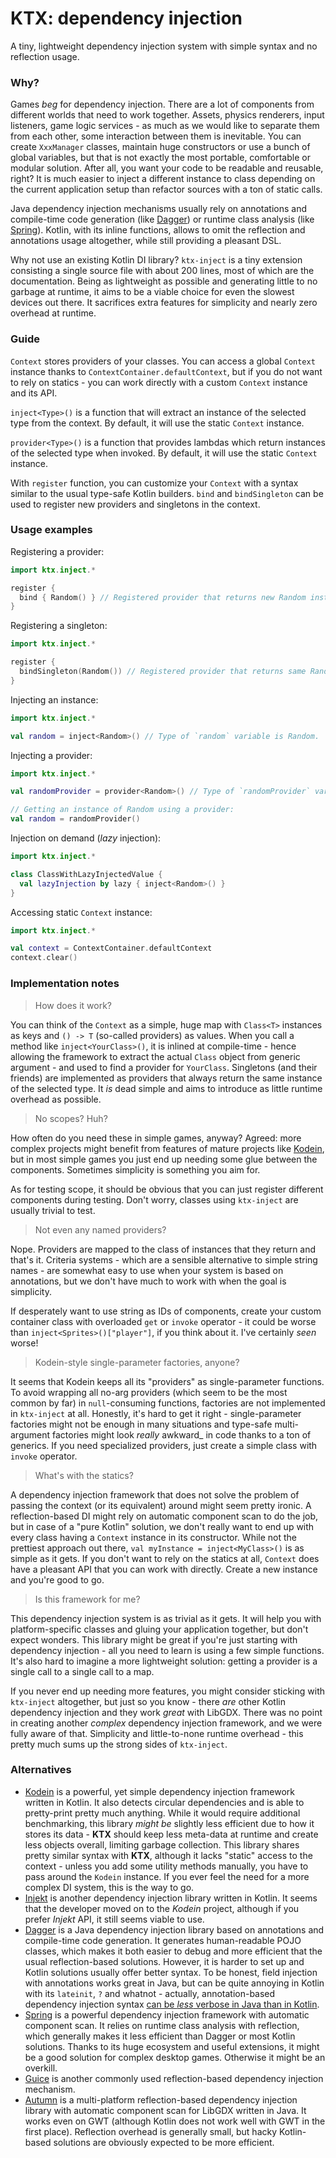 # KTX: dependency injection

A tiny, lightweight dependency injection system with simple syntax and no reflection usage.

### Why?

Games *beg* for dependency injection. There are a lot of components from different worlds that need to work together.
Assets, physics renderers, input listeners, game logic services - as much as we would like to separate them from each
other, some interaction between them is inevitable. You can create `XxxManager` classes, maintain huge constructors or
use a bunch of global variables, but that is not exactly the most portable, comfortable or modular solution. After all,
you want your code to be readable and reusable, right? It is much easier to inject a different instance to class
depending on the current application setup than refactor sources with a ton of static calls.

Java dependency injection mechanisms usually rely on annotations and compile-time code generation (like
[Dagger](http://google.github.io/dagger/)) or runtime class analysis (like [Spring](https://spring.io/)). Kotlin, with
its inline functions, allows to omit the reflection and annotations usage altogether, while still providing a pleasant
DSL.

Why not use an existing Kotlin DI library? `ktx-inject` is a tiny extension consisting a single source file with about
200 lines, most of which are the documentation. Being as lightweight as possible and generating little to no garbage at
runtime, it aims to be a viable choice for even the slowest devices out there. It sacrifices extra features for
simplicity and nearly zero overhead at runtime.

### Guide

`Context` stores providers of your classes. You can access a global `Context` instance thanks to
`ContextContainer.defaultContext`, but if you do not want to rely on statics - you can work directly with a custom
`Context` instance and its API.

`inject<Type>()` is a function that will extract an instance of the selected type from the context. By default, it will
use the static `Context` instance. 

`provider<Type>()` is a function that provides lambdas which return instances of the selected type when invoked. By
default, it will use the static `Context` instance. 

With `register` function, you can customize your `Context` with a syntax similar to the usual type-safe Kotlin builders.
`bind` and `bindSingleton` can be used to register new providers and singletons in the context.

### Usage examples

Registering a provider:
```Kotlin
import ktx.inject.*

register {
  bind { Random() } // Registered provider that returns new Random instance on each call.
}
```

Registering a singleton:
```Kotlin
import ktx.inject.*

register {
  bindSingleton(Random()) // Registered provider that returns same Random instance on each call.
}
```

Injecting an instance:
```Kotlin
import ktx.inject.*

val random = inject<Random>() // Type of `random` variable is Random.
```

Injecting a provider:
```Kotlin
import ktx.inject.*

val randomProvider = provider<Random>() // Type of `randomProvider` variable is () -> Random.

// Getting an instance of Random using a provider:
val random = randomProvider()
```

Injection on demand (_lazy_ injection):
```Kotlin
import ktx.inject.*

class ClassWithLazyInjectedValue {
  val lazyInjection by lazy { inject<Random>() }
}
```

Accessing static `Context` instance:
```Kotlin
import ktx.inject.*

val context = ContextContainer.defaultContext
context.clear()
```

### Implementation notes

> How does it work?

You can think of the `Context` as a simple, huge map with `Class<T>` instances as keys and `() -> T` (so-called providers)
as values. When you call a method like `inject<YourClass>()`, it is inlined at compile-time - hence allowing the
framework to extract the actual `Class` object from generic argument - and used to find a provider for `YourClass`.
Singletons (and their friends) are implemented as providers that always return the same instance of the selected type.
It _is_ dead simple and aims to introduce as little runtime overhead as possible.

> No scopes? Huh?

How often do you need these in simple games, anyway? Agreed: more complex projects might benefit from features of mature
projects like [Kodein](https://github.com/SalomonBrys/Kodein), but in most simple games you just end up needing some
glue between the components. Sometimes simplicity is something you aim for.

As for testing scope, it should be obvious that you can just register different components during testing. Don't worry,
classes using `ktx-inject` are usually trivial to test.

> Not even any named providers?

Nope. Providers are mapped to the class of instances that they return and that's it. Criteria systems - which are a
sensible alternative to simple string names - are somewhat easy to use when your system is based on annotations, but we
don't have much to work with when the goal is simplicity.

If desperately want to use string as IDs of components, create your custom container class with overloaded `get` or
`invoke` operator - it could be worse than `inject<Sprites>()["player"]`, if you think about it. I've certainly _seen_
worse!

> Kodein-style single-parameter factories, anyone?

It seems that Kodein keeps all its "providers" as single-parameter functions. To avoid wrapping all no-arg providers
(which seem to be the most common by far) in `null`-consuming functions, factories are not implemented in `ktx-inject`
at all. Honestly, it's hard to get it right - single-parameter factories might not be enough in many situations and
type-safe multi-argument factories might look _really_ awkward_ in code thanks to a ton of generics. If you need
specialized providers, just create a simple class with `invoke` operator.

> What's with the statics?

A dependency injection framework that does not solve the problem of passing the context (or its equivalent) around might
seem pretty ironic. A reflection-based DI might rely on automatic component scan to do the job, but in case of a "pure
Kotlin" solution, we don't really want to end up with every class having a `Context` instance in its constructor. While
not the prettiest approach out there, `val myInstance = inject<MyClass>()` is as simple as it gets. If you don't want
to rely on the statics at all, `Context` does have a pleasant API that you can work with directly. Create a new instance
and you're good to go.

> Is this framework for me?

This dependency injection system is as trivial as it gets. It will help you with platform-specific classes and gluing
your application together, but don't expect wonders. This library might be great if you're just starting with dependency
injection - all you need to learn is using a few simple functions. It's also hard to imagine a more lightweight
solution: getting a provider is a single call to a single call to a map.

If you never end up needing more features, you might consider sticking with `ktx-inject` altogether, but just so you
know - there _are_ other Kotlin dependency injection and they work _great_ with LibGDX. There was no point in creating
another _complex_ dependency injection framework, and we were fully aware of that. Simplicity and little-to-none runtime
overhead - this pretty much sums up the strong sides of `ktx-inject`.

### Alternatives

- [Kodein](https://github.com/SalomonBrys/Kodein) is a powerful, yet simple dependency injection framework written in
Kotlin. It also detects circular dependencies and is able to pretty-print pretty much anything. While it would require
additional benchmarking, this library *might be* slightly less efficient due to how it stores its data - **KTX** should
keep less meta-data at runtime and create less objects overall, limiting garbage collection. This library shares pretty
similar syntax with **KTX**, although it lacks "static" access to the context - unless you add some utility methods
manually, you have to pass around the `Kodein` instance. If you ever feel the need for a more complex DI system, this is
the way to go.
- [Injekt](https://github.com/kohesive/injekt) is another dependency injection library written in Kotlin. It seems that
the developer moved on to the *Kodein* project, although if you prefer *Injekt* API, it still seems viable to use.
- [Dagger](http://google.github.io/dagger/) is a Java dependency injection library based on annotations and compile-time
code generation. It generates human-readable POJO classes, which makes it both easier to debug and more efficient that
the usual reflection-based solutions. However, it is harder to set up and Kotlin solutions usually offer better syntax.
To be honest, field injection with annotations works great in Java, but can be quite annoying in Kotlin with its
`lateinit`, `?` and whatnot - actually, annotation-based dependency injection syntax
[can be *less* verbose in Java than in Kotlin](https://stackoverflow.com/questions/37388357/which-is-the-preferred-syntax-when-using-annotation-based-dependency-injection-i).
- [Spring](https://spring.io/) is a powerful dependency injection framework with automatic component scan. It relies on
runtime class analysis with reflection, which generally makes it less efficient than Dagger or most Kotlin solutions.
Thanks to its huge ecosystem and useful extensions, it might be a good solution for complex desktop games. Otherwise it
might be an overkill.
- [Guice](https://github.com/google/guice) is another commonly used reflection-based dependency injection mechanism.
- [Autumn](https://github.com/czyzby/gdx-lml/tree/master/autumn) is a multi-platform reflection-based dependency
injection library with automatic component scan for LibGDX written in Java. It works even on GWT (although Kotlin does
not work well with GWT in the first place). Reflection overhead is generally small, but hacky Kotlin-based solutions are
obviously expected to be more efficient.

